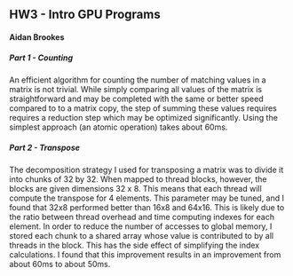 ## HW3 - Intro GPU Programs
#### Aidan Brookes
##### Part 1 - Counting
An efficient algorithm for counting the number of matching values in a matrix is not trivial. While simply comparing all values of the matrix is straightforward and may be completed with the same or better speed compared to to a matrix copy, the step of summing these values requires requires a reduction step which may be optimized significantly. Using the simplest approach (an atomic operation) takes about 60ms. 
##### Part 2 - Transpose
The decomposition strategy I used for transposing a matrix was to divide it into chunks of 32 by 32. When mapped to thread blocks, however, the blocks are given dimensions 32 x 8. This means that each thread will compute the transpose for 4 elements. This parameter may be tuned, and I found that 32x8 performed better than 16x8 and 64x16. This is likely due to the ratio between thread overhead and time computing indexes for each element.
In order to reduce the number of accesses to global memory, I stored each chunk to a shared array whose value is contributed to by all threads in the block. This has the side effect of simplifying the index calculations.
I found that this improvement results in an improvement from about 60ms to about 50ms.